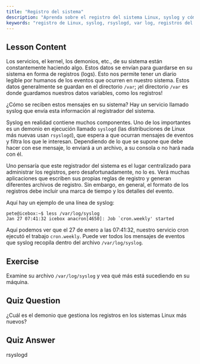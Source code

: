 ```yaml
---
title: "Registro del sistema"
description: "Aprenda sobre el registro del sistema Linux, syslog y cómo ver los archivos de registro en /var/log. Comprenda rsyslogd y monitoree los eventos del sistema con esta guía para principiantes."
keywords: "registro de Linux, syslog, rsyslogd, var log, registros del sistema, tutorial de Linux, guía para principiantes"
---
```


## Lesson Content

Los servicios, el kernel, los demonios, etc., de su sistema están constantemente haciendo algo. Estos datos se envían para guardarse en su sistema en forma de registros (logs). Esto nos permite tener un diario legible por humanos de los eventos que ocurren en nuestro sistema. Estos datos generalmente se guardan en el directorio `/var`; ¡el directorio `/var` es donde guardamos nuestros datos variables, como los registros!

¿Cómo se reciben estos mensajes en su sistema? Hay un servicio llamado syslog que envía esta información al registrador del sistema.

Syslog en realidad contiene muchos componentes. Uno de los importantes es un demonio en ejecución llamado `syslogd` (las distribuciones de Linux más nuevas usan `rsyslogd`), que espera a que ocurran mensajes de eventos y filtra los que le interesan. Dependiendo de lo que se supone que debe hacer con ese mensaje, lo enviará a un archivo, a su consola o no hará nada con él.

Uno pensaría que este registrador del sistema es el lugar centralizado para administrar los registros, pero desafortunadamente, no lo es. Verá muchas aplicaciones que escriben sus propias reglas de registro y generan diferentes archivos de registro. Sin embargo, en general, el formato de los registros debe incluir una marca de tiempo y los detalles del evento.

Aquí hay un ejemplo de una línea de syslog:

```plaintext
pete@icebox:~$ less /var/log/syslog
Jan 27 07:41:32 icebox anacron[4650]: Job `cron.weekly' started
```

Aquí podemos ver que el 27 de enero a las 07:41:32, nuestro servicio cron ejecutó el trabajo `cron.weekly`. Puede ver todos los mensajes de eventos que syslog recopila dentro del archivo `/var/log/syslog`.

## Exercise

Examine su archivo `/var/log/syslog` y vea qué más está sucediendo en su máquina.

## Quiz Question

¿Cuál es el demonio que gestiona los registros en los sistemas Linux más nuevos?

## Quiz Answer

rsyslogd
